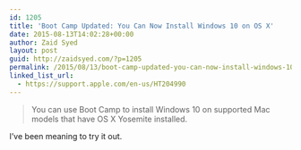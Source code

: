```yaml
---
id: 1205
title: 'Boot Camp Updated: You Can Now Install Windows 10 on OS X'
date: 2015-08-13T14:02:28+00:00
author: Zaid Syed
layout: post
guid: http://zaidsyed.com/?p=1205
permalink: /2015/08/13/boot-camp-updated-you-can-now-install-windows-10-on-os-x/
linked_list_url:
  - https://support.apple.com/en-us/HT204990
---
```

> You can use Boot Camp to install Windows 10 on supported Mac models that have OS X Yosemite installed. 

I&#8217;ve been meaning to try it out.